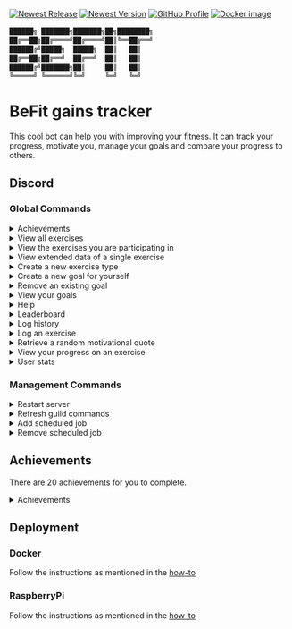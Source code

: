 [![Newest Release](https://img.shields.io/github/v/release/jordybronowicki37/befit-bot?style=for-the-badge&logo=github&logoColor=fff&labelColor=555&color=94398d)](https://github.com/jordybronowicki37/befit-bot/releases)
[![Newest Version](https://img.shields.io/github/v/tag/jordybronowicki37/befit-bot?style=for-the-badge&logo=github&logoColor=fff&labelColor=555&color=94398d)](https://github.com/jordybronowicki37/befit-bot/tags)
[![GitHub Profile](https://img.shields.io/static/v1.svg?color=94398d&labelColor=555555&logoColor=ffffff&style=for-the-badge&label=jordybronowicki37&message=GitHub&logo=github)](https://github.com/jordybronowicki37)
[![Docker image](https://img.shields.io/static/v1.svg?color=94398d&labelColor=555555&logoColor=ffffff&style=for-the-badge&label=Docker&message=latest&logo=docker)](https://github.com/jordybronowicki37/befit-bot/pkgs/container/befit)

```
██████╗ ███████╗███████╗██╗████████╗
██╔══██╗██╔════╝██╔════╝██║╚══██╔══╝
██████╔╝█████╗  █████╗  ██║   ██║   
██╔══██╗██╔══╝  ██╔══╝  ██║   ██║   
██████╔╝███████╗██║     ██║   ██║   
╚═════╝ ╚══════╝╚═╝     ╚═╝   ╚═╝   
```

# BeFit gains tracker
This cool bot can help you with improving your fitness. It can track your progress, motivate you, manage your goals and compare your progress to others.

## Discord
### Global Commands
<details>
  <summary>Achievements</summary>
  
  >Format: `/achievements` \
  >Example: \
  >![All exercises command response example](docs/examples/achievementsCommandExample.png)
  
</details>

<details>
  <summary>View all exercises</summary>
  
  >Format: `/exercises view all` \
  >Example: \
  >![All exercises command response example](docs/examples/allExercisesCommandExample.png)
  
</details>

<details>
  <summary>View the exercises you are participating in</summary>
  
  >Format: `/exercises view my` \
  >Example: \
  >![My exercises command response example](docs/examples/myExercisesCommandExample.png)
  
</details>

<details>
  <summary>View extended data of a single exercise</summary>
  
  >Format: `/exercises view one {exercise-name}` \
  >Example: \
  >![One exercise command response example](docs/examples/oneExercisesCommandExample.png)

</details>

<details>
  <summary>Create a new exercise type</summary>
  
  >Format: `/exercises create {name} {measurement-type} {goal-direction}` \
  >Example: \
  >![Create exercise command response example](docs/examples/createExerciseCommandExample.png)

</details>

<details>
  <summary>Create a new goal for yourself</summary>
  
  >Format: `/goals add {exercise-name} {amount}` \
  >Example: \
  >![Create goal command response example](docs/examples/addGoalCommandExample.png)

</details>

<details>
  <summary>Remove an existing goal</summary>
  
  >Format: `/goals remove {goal}`

</details>

<details>
  <summary>View your goals</summary>
  
  >Format: `/goals view` \
  >Example: \
  >![View goals command response example](docs/examples/viewGoalsCommandExample.png)

</details>

<details>
  <summary>Help</summary>
  
  >Format: `/help` \
  >Example: \
  >![Help command response example](docs/examples/helpCommandExample.png)

</details>

<details>
  <summary>Leaderboard</summary>
  
  >Format: `/leaderboard` \
  >Example: \
  >![Leaderboard command response example](docs/examples/leaderboardCommandExample.png)

</details>

<details>
  <summary>Log history</summary>
  
  >Format: `/history` \
  >Example: \
  >![History command response example](docs/examples/historyCommandExample.png)

</details>

<details>
  <summary>Log an exercise</summary>
  
  >Format: `/log {exercise-name} {amount}` \
  >Example: \
  >![Log command response example](docs/examples/logCommandExample.png)

</details>

<details>
  <summary>Retrieve a random motivational quote</summary>
  
  >Format: `/motivation` \
  >Example: \
  >![Motivation command response example](docs/examples/motivationCommandExample.png)

</details>

<details>
  <summary>View your progress on an exercise</summary>
  
  >Format: `/progress {exercise-name} ?{view-mode}` \
  >Example: \
  >![Progress command response example](docs/examples/progressCommandExample.png)

</details>

<details>
  <summary>User stats</summary>

  >Format: `/stats` \
  >Example: \
  >![Stats command response example](docs/examples/statsCommandExample.png)

</details>

### Management Commands
<details>
  <summary>Restart server</summary>

  >Format: `/management restart`

</details>

<details>
  <summary>Refresh guild commands</summary>

  >Format: `/management refresh`

</details>

<details>
  <summary>Add scheduled job</summary>

  >Format: `/management jobs add {channel-id} {job-type} {cron-expression} ?{timezone-id}`

</details>

<details>
  <summary>Remove scheduled job</summary>

  >Format: `/management jobs remove {scheduled-job}`

</details>

## Achievements
There are 20 achievements for you to complete.

<details>
  <summary>Achievements</summary>

  > ![Achievements](docs/achievements.png)
  > 
  > | Icon                                                                          | Title                   | Description                                                                               | Difficulty |
  > |-------------------------------------------------------------------------------|-------------------------|-------------------------------------------------------------------------------------------|------------|
  > | ![Achievement icon](backend/src/main/resources/achievement-icons/icon-03.png) | Heart monitor           | Log an exercise which uses bpm as a measurement.                                          | EASY       |
  > | ![Achievement icon](backend/src/main/resources/achievement-icons/icon-17.png) | Lets get healthy        | Create your first log.                                                                    | EASY       |
  > | ![Achievement icon](backend/src/main/resources/achievement-icons/icon-12.png) | Reach your potential    | Complete a goal.                                                                          | EASY       |
  > | ![Achievement icon](backend/src/main/resources/achievement-icons/icon-19.png) | Cardio enthusiast       | Do any exercise for 30 minutes.                                                           | MEDIUM     |
  > | ![Achievement icon](backend/src/main/resources/achievement-icons/icon-08.png) | Done for today          | Create 10 logs on a single day.                                                           | MEDIUM     |
  > | ![Achievement icon](backend/src/main/resources/achievement-icons/icon-07.png) | Full workout            | Within 24h log an exercise for the following categories: weight, time and distance based. | MEDIUM     |
  > | ![Achievement icon](backend/src/main/resources/achievement-icons/icon-09.png) | Keep on stacking        | Have 5 concurrent logs of a single exercise that keep increasing.                         | MEDIUM     |
  > | ![Achievement icon](backend/src/main/resources/achievement-icons/icon-20.png) | Love to lift            | Lift something weighing more than 50kg for 3 days in a row.                               | MEDIUM     |
  > | ![Achievement icon](backend/src/main/resources/achievement-icons/icon-04.png) | On a roll               | Log an exercise 4 days in a row.                                                          | MEDIUM     |
  > | ![Achievement icon](backend/src/main/resources/achievement-icons/icon-16.png) | The right mindset       | Set 5 goals and complete these within a month.                                            | MEDIUM     |
  > | ![Achievement icon](backend/src/main/resources/achievement-icons/icon-05.png) | Think about your health | Log an exercise that burns 200 calories.                                                  | MEDIUM     |
  > | ![Achievement icon](backend/src/main/resources/achievement-icons/icon-18.png) | Feels like home         | Log an exercise 10 days in a row.                                                         | HARD       |
  > | ![Achievement icon](backend/src/main/resources/achievement-icons/icon-13.png) | Lets go places          | Reach a distance on any exercise of 20km.                                                 | HARD       |
  > | ![Achievement icon](backend/src/main/resources/achievement-icons/icon-14.png) | Show off                | Reach the first place on an exercise leaderboard that has at least 6 participants.        | HARD       |
  > | ![Achievement icon](backend/src/main/resources/achievement-icons/icon-15.png) | The goat                | Create a total of 100 logs.                                                               | HARD       |
  > | ![Achievement icon](backend/src/main/resources/achievement-icons/icon-06.png) | The hulk                | Lift something weighing more than 100kg.                                                  | HARD       |
  > | ![Achievement icon](backend/src/main/resources/achievement-icons/icon-02.png) | Like a marathon         | Reach a distance on any exercise of 42km.                                                 | IMPOSSIBLE |
  > | ![Achievement icon](backend/src/main/resources/achievement-icons/icon-10.png) | Serious dedication      | Create logs each day for an entire month.                                                 | IMPOSSIBLE |
  > | ![Achievement icon](backend/src/main/resources/achievement-icons/icon-01.png) | Bodybuilder             | WIP                                                                                       | UNKNOWN    |
  > | ![Achievement icon](backend/src/main/resources/achievement-icons/icon-11.png) | On the bench            | WIP                                                                                       | UNKNOWN    |

</details>

## Deployment
### Docker
Follow the instructions as mentioned in the [how-to](docs/how-to-run-on-docker.md)

### RaspberryPi
Follow the instructions as mentioned in the [how-to](docs/how-to-run-on-raspberrypi-using-docker.md)
